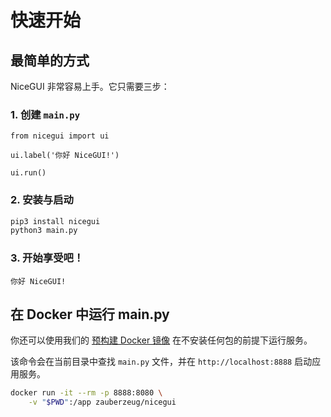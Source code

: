 # 快速开始

## 最简单的方式

NiceGUI 非常容易上手。它只需要三步：

### 1. 创建 `main.py`

```python:line-numbers
from nicegui import ui

ui.label('你好 NiceGUI!')

ui.run()
```

### 2. 安装与启动

```bash
pip3 install nicegui
python3 main.py
```

### 3. 开始享受吧！

```text
你好 NiceGUI!
```

## 在 Docker 中运行 main.py

你还可以使用我们的
[预构建 Docker 镜像](https://hub.docker.com/repository/docker/zauberzeug/nicegui)
在不安装任何包的前提下运行服务。

该命令会在当前目录中查找 `main.py` 文件，并在 `http://localhost:8888` 启动应用服务。

```bash
docker run -it --rm -p 8888:8080 \
    -v "$PWD":/app zauberzeug/nicegui
```